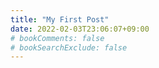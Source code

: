 ```yaml
---
title: "My First Post"
date: 2022-02-03T23:06:07+09:00
# bookComments: false
# bookSearchExclude: false
---
```

